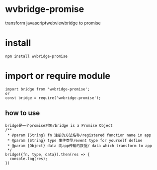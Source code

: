 # wvbridge-promise
transform javascriptwebviewbridge to promise
# install
`npm install wvbridge-promise`
# import or require module
```
import bridge from 'wvbridge-promise';
or
const bridge = require('wvbridge-promise');
```
## how to use
```
bridge是一个promise对象/bridge is a Promise Object
/**
 * @param {String} fn 注册的方法名称/registered function name in app
 * @param {String} type 事件类型/event type for yourself define
 * @param {Object} data 向app传输的数据/ data which transform to app
 */
bridge({fn, type, data}).then(res => {
  console.log(res);
})
```
